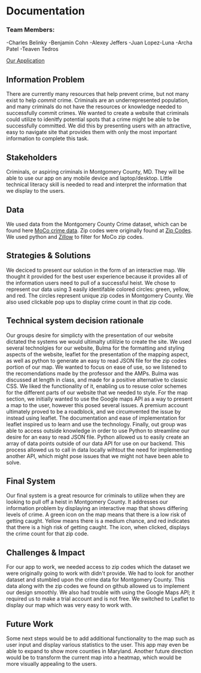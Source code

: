  # Documentation

### Team Members:
-Charles Belinky
-Benjamin Cohn
-Alexey Jeffers
-Juan Lopez-Luna
-Archa Patel
-Teaven Tedros

[Our Application](http://get-out-jail-free.herokuapp.com/)

## Information Problem
There are currently many resources that help prevent crime, but not many exist to help *commit* crime. Criminals are an underrepresented population, and many criminals do not have the resources or knowledge needed to successfully commit crimes. We wanted to create a website that criminals could utilize to idenitfy potential spots that a crime might be able to be successfully committed. We did this by presenting users with an attractive, easy to navigate site that provides them with only the most important information to complete this task.

## Stakeholders
Criminals, or aspiring criminals in Montgomery County, MD. They will be able to use our app on any mobile device and laptop/desktop. Little technical literacy skill is needed to read and interpret the information that we display to the users.

## Data
We used data from the Montgomery County Crime dataset, which can be found here [MoCo crime data](https://data.montgomerycountymd.gov/Public-Safety/Crime/icn6-v9z3).
Zip codes were originally found at [Zip Codes](https://gist.github.com/erichurst/7882666).
We used python and [Zillow](https://www.zillow.com/browse/homes/md/montgomery-county/) to filter for MoCo zip codes.

## Strategies & Solutions
We deciced to present our solution in the form of an interactive map. We thought it provided for the best user experience because it provides all of the information users need to pull of a successful heist. We chose to represent our data using 3 easily identifable colored circles: green, yellow, and red. The circles represent unique zip codes in Montgomery County. We also used clickable pop ups to display crime count in that zip code. 

## Technical system decision rationale
Our groups desire for simplicty with the presentation of our website dictated the systems we would ultimalty utililzie to create the site. We used several technolgies for our website, Bulma for the formatting and styling aspects of the website, leaflet for the presentation of the mapping aspect, as well as python to generate an easy to read JSON file for the zip codes portion of our map. We wanted to focus on ease of use, so we listened to the recomendations made by the professor and the AMPs. Bulma was discussed at length in class, and made for a positive alternative to classic CSS. We liked the functionality of it, enabling us to resuse color schemes for the different parts of our website that we needed to style. For the map section, we initially wanted to use the Google maps API as a way to present a map to the user, however this posed several issues. A premium account ultimately proved to be a roadblock, and we circumvented the issue by instead using leaflet. The documentation and ease of implementation for leaflet inspired us to learn and use the technology. Finally, out group was able to access outside knowledge in order to use Python to streamline our desire for an easy to read JSON file. Python allowed us to easily create an array of data points outside of our data API for use on our backend. This process allowed us to call in data locally wihtout the need for implementing another API, which might pose issues that we might not have been able to solve.

## Final System
Our final system is a great resource for criminals to utilize when they are looking to pull off a heist in Montgomery County. It addresses our information problem by displaying an interactive map that shows differing levels of crime. A green icon on the map means that there is a low risk of getting caught. Yellow means there is a medium chance, and red indicates that there is a high risk of getting caught. The icon, when clicked, displays the crime count for that zip code. 

## Challenges & Impact
For our app to work, we needed access to zip codes which the dataset we were originally going to work with didn't provide. We had to look for another dataset and stumbled upon the crime data for Montgomery County. This data along with the zip codes we found on github allowed us to implement our design smoothly. We also had trouble with using the Google Maps API; it required us to make a trial account and is not free. We switched to Leaflet to display our map which was very easy to work with.

## Future Work
Some next steps would be to add additional functionality to the map such as user input and display various statistics to the user. This app may even be able to expand to show more counties in Maryland. Another future direction would be to transform the current map into a heatmap, which would be more visually appealing to the users. 
